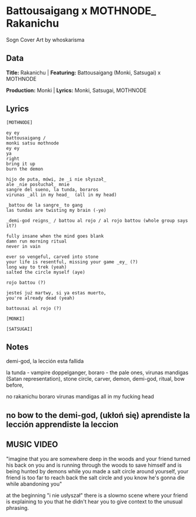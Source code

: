 # Battousaigang x MOTHNODE_ Rakanichu

Sogn Cover Art by whoskarisma

## Data

**Title:** Rakanichu | **Featuring:** Battousaigang (Monki, Satsugai) x MOTHNODE

**Production:** Monki | **Lyrics:** Monki, Satsugai, MOTHNODE

## Lyrics
```
[MOTHNODE]

ey ey
battousaigang / 
monki satsu mothnode
ey ey 
ya
right
bring it up
burn the demon

hijo de puta, mówi, że _i nie słyszał_
ale _nie posłuchał_ mnie
sangre del sueno, la tunda, boraros 
virunas _all in my head_  (all in my head)

_battou de la sangre_ to gang 
las tundas are twisting my brain (-ye)  

_demi-god reigns_ / battou al rojo / al rojo battou (whole group says it?)

fully insane when the mind goes blank 
damn run morning ritual
never in vain 

ever so vengeful, carved into stone
your life is resentful, missing your game _ey_ (?)
long way to trek (yeah)
salted the circle myself (aye) 

rojo battou (?)

jesteś już martwy, si ya estas muerto, 
you're already dead (yeah)

battousai al rojo (?)

[MONKI]

[SATSUGAI]

```
## Notes

demi-god, la lección esta fallida

la tunda - vampire doppelganger, 
boraro - the pale ones, 
virunas mandigas (Satan representation), 
stone circle, 
carver, 
demon, 
demi-god, 
ritual, 
bow before, 

no rakanichu
boraro
virunas mandigas
all in my fucking head

no bow to the demi-god, (ukłoń się)
aprendiste la lección
apprendiste la leccion
----

## MUSIC VIDEO

"imagine that you are somewhere deep in the woods and your friend turned his back on you and is running through the woods to save himself and is being hunted by demons while you made a salt circle around yourself, your friend is too far to reach back the salt circle and you know he's gonna die while abandoning you"

at the beginning "i nie usłyszał" there is a slowmo scene where your friend is explaining to you that he didn't hear you to give context to the unusual phrasing.


  

